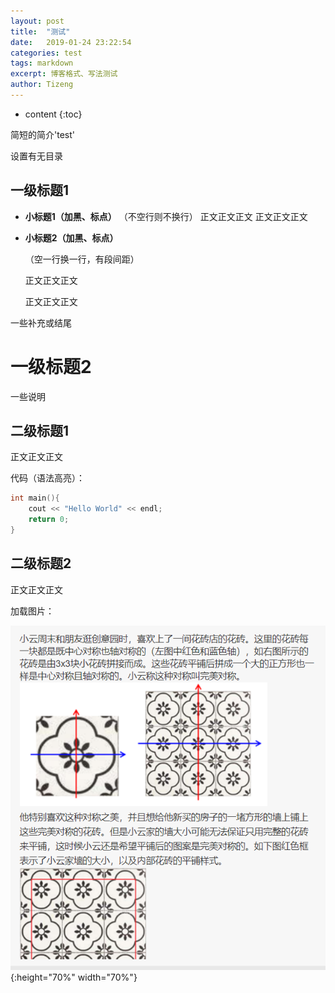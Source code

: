 ```yaml
---
layout: post
title:  "测试"
date:   2019-01-24 23:22:54
categories: test
tags: markdown
excerpt: 博客格式、写法测试
author: Tizeng
---
```


* content
{:toc}

简短的简介'test'

设置有无目录

## 一级标题1

* **小标题1（加黑、标点）**
    （不空行则不换行）
    正文正文正文
    正文正文正文
* **小标题2（加黑、标点）**

    （空一行换一行，有段间距）

    正文正文正文

    正文正文正文

一些补充或结尾

# 一级标题2

一些说明

## 二级标题1

正文正文正文

代码（语法高亮）：

```c++
int main(){
    cout << "Hello World" << endl;
    return 0;
}
```

## 二级标题2

正文正文正文

加载图片：

![ ](https://github.com/tizengyan/images/raw/master/brick1.png){:height="70%" width="70%"}